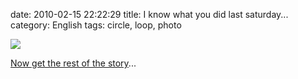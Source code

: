 date: 2010-02-15 22:22:29
title: I know what you did last saturday...
category: English
tags: circle, loop, photo

[![](/uploads/2010/mysterious-photographer.jpg)](http://be.st.free.fr/perso/doku.php/photo/trip)

[Now get the rest of the story](http://be.st.free.fr/perso/doku.php/photo/trip)...
